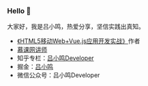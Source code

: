 ### Hello 👋



大家好，我是吕小鸣，热爱分享，坚信实践出真知。

- [《HTML5移动Web+Vue.js应用开发实战》](https://item.jd.com/12673835.html)作者
- [慕课网讲师](http://www.imooc.com/u/139514)
- 知乎专栏：[吕小鸣Developer](https://zhuanlan.zhihu.com/c_1145300130113662976)
- 掘金：[吕小鸣](https://juejin.im/user/591ea3c32f301e006becc1bc)
- 微信公众号：吕小鸣Developer


